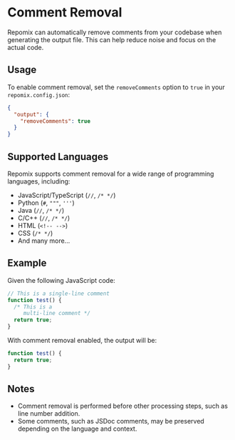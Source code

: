 
# Comment Removal

Repomix can automatically remove comments from your codebase when generating the output file. This can help reduce noise and focus on the actual code.

## Usage

To enable comment removal, set the `removeComments` option to `true` in your `repomix.config.json`:

```json
{
  "output": {
    "removeComments": true
  }
}
```

## Supported Languages

Repomix supports comment removal for a wide range of programming languages, including:

- JavaScript/TypeScript (`//`, `/* */`)
- Python (`#`, `"""`, `'''`)
- Java (`//`, `/* */`)
- C/C++ (`//`, `/* */`)
- HTML (`<!-- -->`)
- CSS (`/* */`)
- And many more...

## Example

Given the following JavaScript code:

```javascript
// This is a single-line comment
function test() {
  /* This is a
     multi-line comment */
  return true;
}
```

With comment removal enabled, the output will be:

```javascript
function test() {
  return true;
}
```

## Notes

- Comment removal is performed before other processing steps, such as line number addition.
- Some comments, such as JSDoc comments, may be preserved depending on the language and context.
